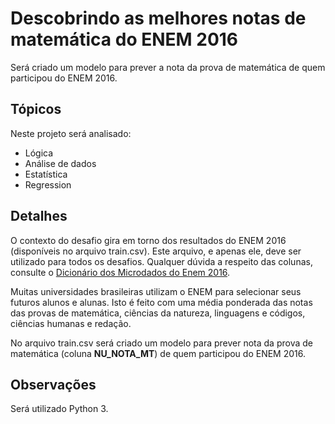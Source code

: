 # Descobrindo as melhores notas de matemática do ENEM 2016

Será criado um modelo para prever a nota da prova de matemática de quem participou do ENEM 2016. 

## Tópicos

Neste projeto será analisado:

- Lógica
- Análise de dados
- Estatística
- Regression

## Detalhes

O contexto do desafio gira em torno dos resultados do ENEM 2016 (disponíveis no arquivo train.csv). Este arquivo, e apenas ele, deve ser utilizado para todos os desafios. Qualquer dúvida a respeito das colunas, consulte o [Dicionário dos Microdados do Enem 2016](https://s3-us-west-1.amazonaws.com/acceleration-assets-highway/data-science/dicionario-de-dados.zip).

Muitas universidades brasileiras utilizam o ENEM para selecionar seus futuros alunos e alunas. Isto é feito com uma média ponderada das notas das provas de matemática, ciências da natureza, linguagens e códigos, ciências humanas e redação. 

No arquivo train.csv será criado um modelo para prever nota da prova de matemática (coluna **NU_NOTA_MT**) de quem participou do ENEM 2016. 

## Observações

Será utilizado Python 3.